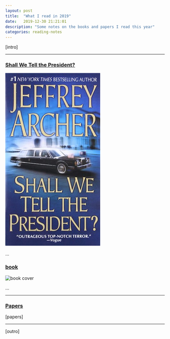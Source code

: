 ```yaml
---
layout: post
title:  "What I read in 2019"
date:   2019-12-30 21:21:01
description: "Some notes on the books and papers I read this year"
categories: reading-notes
---
```


[intro]

---

### [Shall We Tell the President?](https://www.amazon.com/Shall-Tell-President-Jeffrey-Archer/dp/0312933517)

![Shall We Tell the President? cover](/assets/posts/books-2019/shall-we-tell-the-president.jpg)

...

### [book](https://www.amazon.com/y)

![book cover](/assets/posts/books-2019/x.jpg)

...

---

### [Papers](https://github.com/florian/reading-notes/tree/master/papers)

[papers]

---

[outro]
